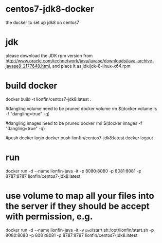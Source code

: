 # centos7-jdk8-docker
the docker to set up jdk8 on centos7

# jdk
please download the JDK rpm version from http://www.oracle.com/technetwork/java/javase/downloads/java-archive-javase8-2177648.html, and place it as jdk/jdk-8-linux-x64.rpm
 
# build docker
docker build -t lionfin/centos7-jdk8:latest .

#dangling volume need to be pruned
docker volume rm $(docker volume ls -f "dangling=true" -q)

#dangling images need to be pruned
docker rmi $(docker images -f "dangling=true" -q)

#push
docker login
docker push lionfin/centos7-jdk8:latest
docker logout

# run
docker run -d --name lionfin-java -it -p 8080:8080 -p 8081:8081 -p 8787:8787 lionfin/centos7-jdk8:latest

# use volume to map all your files into the server if they should be accept with permission, e.g.
docker run -d --name lionfin-java -it -v `pwd`/start.sh:/opt/lionfin/start.sh -p 8080:8080 -p 8081:8081 -p 8787:8787 lionfin/centos7-jdk8:latest